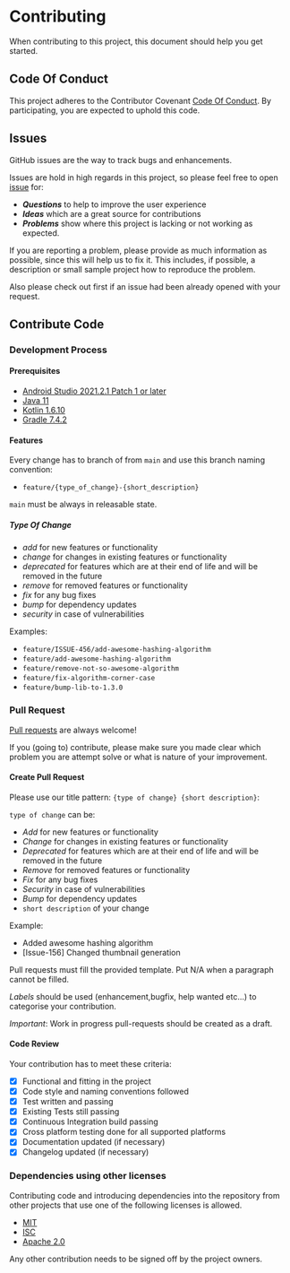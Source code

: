 # Contributing

When contributing to this project, this document should help you get started.

## Code Of Conduct

This project adheres to the Contributor Covenant [Code Of Conduct](./code-of-conduct.md).
By participating, you are expected to uphold this code.

## Issues

GitHub issues are the way to track bugs and enhancements.

Issues are hold in high regards in this project, so please feel free to open <a href="{{ repo }}/issues">issue</a> for:

* _**Questions**_ to help to improve the user experience
* _**Ideas**_ which are a great source for contributions
* _**Problems**_ show where this project is lacking or not working as expected.

If you are reporting a problem, please provide as much information as possible, since this will help us to fix it. 
This includes, if possible, a description or small sample project how to reproduce the problem.

Also please check out first if an issue had been already opened with your request.

## Contribute Code

### Development Process

#### Prerequisites

* [Android Studio 2021.2.1 Patch 1 or later](https://developer.android.com/studio#downloads)
* [Java 11](https://adoptopenjdk.net/?variant=openjdk11&jvmVariant=hotspot)
* [Kotlin 1.6.10](https://kotlinlang.org/)
* [Gradle 7.4.2](https://gradle.org/install/)

#### Features

Every change has to branch of from `main` and use this branch naming convention:

* `feature/{type_of_change}-{short_description}`

`main` must be always in releasable state.

##### Type Of Change

- *add* for new features or functionality
- *change* for changes in existing features or functionality
- *deprecated* for features which are at their end of life and will be removed in the future
- *remove* for removed features or functionality
- *fix* for any bug fixes
- *bump* for dependency updates
- *security* in case of vulnerabilities

Examples:

- `feature/ISSUE-456/add-awesome-hashing-algorithm`
- `feature/add-awesome-hashing-algorithm`
- `feature/remove-not-so-awesome-algorithm`
- `feature/fix-algorithm-corner-case`
- `feature/bump-lib-to-1.3.0`

### Pull Request

<a href="{{ repo }}/pulls">Pull requests</a> are always welcome!

If you (going to) contribute, please make sure you made clear which problem you are attempt solve or what is nature of your improvement.

#### Create Pull Request

Please use our title pattern: `{type of change} {short description}`:
 
`type of change` can be:
- *Add* for new features or functionality
- *Change* for changes in existing features or functionality
- *Deprecated* for features which are at their end of life and will be removed in the future
- *Remove* for removed features or functionality
- *Fix* for any bug fixes
- *Security* in case of vulnerabilities
- *Bump* for dependency updates
- `short description` of your change

Example:

- Added awesome hashing algorithm
- [Issue-156] Changed thumbnail generation

Pull requests must fill the provided template. Put N/A when a paragraph cannot be filled.

_Labels_ should be used (enhancement,bugfix, help wanted etc...) to categorise your contribution.

*Important*: Work in progress pull-requests should be created as a draft.

#### Code Review

Your contribution has to meet these criteria:

* [x] Functional and fitting in the project
* [x] Code style and naming conventions followed
* [x] Test written and passing
* [x] Existing Tests still passing
* [x] Continuous Integration build passing
* [x] Cross platform testing done for all supported platforms
* [x] Documentation updated (if necessary)
* [x] Changelog updated (if necessary)

### Dependencies using other licenses

Contributing code and introducing dependencies into the repository from other projects that use one
of the following licenses is allowed.

- [MIT](https://opensource.org/licenses/MIT)
- [ISC](https://opensource.org/licenses/ISC)
- [Apache 2.0](https://opensource.org/licenses/Apache-2.0)

Any other contribution needs to be signed off by the project owners.
